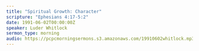 ```yaml
---
title: "Spiritual Growth: Character"
scripture: "Ephesians 4:17-5:2"
date: 1991-06-02T00:00:00Z
speaker: Luder Whitlock
sermon_type: morning
audio: https://pcpcmorningsermons.s3.amazonaws.com/19910602whitlock.mp3 
---
```



